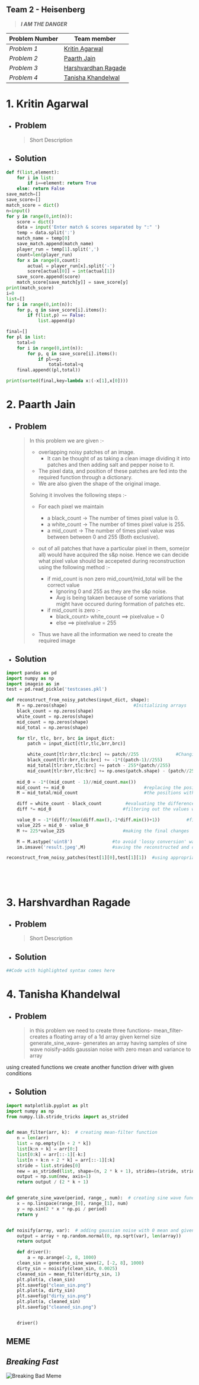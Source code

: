 
## Team 2 - Heisenberg
> ***I AM THE DANGER***

|Problem Number |Team member |
|--- |--- |
|_Problem 1_ |[Kritin Agarwal](https://github.com/kritin7) |
|_Problem 2_|[Paarth Jain](https://github.com/Paarth-Jain)|
|_Problem 3_ |[Harshvardhan Ragade](https://github.com/WareWolf2002) |
|_Problem 4_ |[Tanisha Khandelwal](https://github.com/tanisha605) |

# 1. Kritin Agarwal

* ## Problem
    > Short Description

* ## Solution

``` python
def f(list,element):
    for i in list:
        if i==element: return True
    else: return False
save_match=[]
save_score=[]
match_score = dict()
n=input()
for y in range(0,int(n)):
    score = dict()
    data = input('Enter match & scores separated by ":" ')
    temp = data.split(':')
    match_name = temp[0]
    save_match.append(match_name)
    player_run = temp[1].split(',')
    count=len(player_run)
    for x in range(0,count):
        actual = player_run[x].split('-')
        score[actual[0]] = int(actual[1])
    save_score.append(score)
    match_score[save_match[y]] = save_score[y]
print(match_score)
i=0
list=[]
for i in range(0,int(n)):
    for p, q in save_score[i].items():
        if f(list,p) == False:
            list.append(p)

final=[]
for pl in list:
    total=0
    for i in range(0,int(n)):
        for p, q in save_score[i].items():
            if pl==p:
                total=total+q
    final.append((pl,total))

print(sorted(final,key=lambda x:(-x[1],x[0])))

```

# 2. Paarth Jain
 
* ## Problem
  >In this problem we are given :-
  >
  > * overlapping noisy patches of an image.
  >     * It can be thought of as taking a clean image dividing it into patches and then adding salt and pepper noise to it. 
  > * The pixel data, and position of these patches are fed into the required function through a dictionary.
  > * We are also given the shape of the original image. 
  > 
  >Solving it involves the following steps :-
  > * For each pixel we maintain 
  >     * a black_count -> The number of times pixel value is 0.
  >     * a white_count -> The number of times pixel value is 255.
  >     * a mid_count -> The number of times pixel value was between between 0 and 255 (Both exclusive).
  >
  > * out of all patches that have a particular pixel in them, some(or all) would have acquired the s&p noise. Hence we can decide what pixel value should be accepeted during reconstruction using the following method :-
  >     * if mid_count is non zero mid_count/mid_total will be the correct value 
  >         * Ignoring 0 and 255 as they are the s&p noise.
  >         * Avg is being takaen because of some variations that might have occured during formation of patches etc.
  >     * if mid_count is zero :-
  >         * black_count> white_count ==> pixelvalue = 0
  >         * else ==> pixelvalue = 255
  > * Thus we have all the information we need to create the required image



* ## Solution
```python
import pandas as pd
import numpy as np
import imageio as im
test = pd.read_pickle('testcases.pkl')

def reconstruct_from_noisy_patches(input_dict, shape):
    M = np.zeros(shape)                         #Initializing arrays
    black_count = np.zeros(shape)
    white_count = np.zeros(shape)
    mid_count = np.zeros(shape) 
    mid_total = np.zeros(shape)

    for tlr, tlc, brr, brc in input_dict:
        patch = input_dict[(tlr,tlc,brr,brc)]

        white_count[tlr:brr,tlc:brc] += patch//255              #Changing counts using mathematical manipulation(because loops were not be used)(And loops would be really slow)
        black_count[tlr:brr,tlc:brc] += -1*((patch-1)//255)
        mid_total[tlr:brr,tlc:brc] += patch - 255*(patch//255)
        mid_count[tlr:brr,tlc:brc] += np.ones(patch.shape) - (patch//255 + -1*((input_dict[(tlr,tlc,brr,brc)]-1)//255))
    
    mid_0 = -1*((mid_count - 1)//mid_count.max())   
    mid_count += mid_0                              #replacing the positions with zero values with 1(so that mid_count/mid_total is defined)
    M = mid_total/mid_count                         #the positions with non zero mid_count values get their appropriate pixel value

    diff = white_count - black_count         #evaluating the difference matrix
    diff *= mid_0                           #filtering out the values where mid_count = 0

    value_0 = -1*(diff//(max(diff.max(),-1*diff.min())+1))          #filtering all the positions where black_count > white_count 
    value_225 = mid_0 - value_0
    M += 225*value_225                      #making the final changes 

    M = M.astype('uint8')               #to avoid 'lossy conversion' warning
    im.imsave('result.jpeg',M)          #saving the reconstructed and denoisified array into a .jpeg image file

reconstruct_from_noisy_patches(test[1][0],test[1][1])  #using appropriate indices to access the required arguments from the dictionary stored in testcases.pkl 






```
# 3. Harshvardhan Ragade

* ## Problem
  >Short Description

* ## Solution
```python
##Code with highlighted syntax comes here

```

# 4. Tanisha Khandelwal

* ## Problem
  >in this problem we need to create three functions-
mean_filter-creates a floating array of a 1d array given kernel size
generate_sine_wave- generates an array having samples of sine wave
noisify-adds gaussian noise with zero mean and variance to array
 
using created functions we create another function driver with given conditions

* ## Solution
```python
import matplotlib.pyplot as plt
import numpy as np
from numpy.lib.stride_tricks import as_strided


def mean_filter(arr, k):  # creating mean-filter function
    n = len(arr)
    list = np.empty([n + 2 * k])
    list[k:n + k] = arr[0:]
    list[0:k] = arr[::-1][-k:]
    list[n + k:n + 2 * k] = arr[::-1][:k]
    stride = list.strides[0]
    new = as_strided(list, shape=(n, 2 * k + 1), strides=(stride, stride))
    output = np.sum(new, axis=1)
    return output / (2 * k + 1)


def generate_sine_wave(period, range_, num):  # creating sine wave function
    x = np.linspace(range_[0], range_[1], num)
    y = np.sin(2 * x * np.pi / period)
    return y


def noisify(array, var):  # adding gaussian noise with 0 mean and given variance
    output = array + np.random.normal(0, np.sqrt(var), len(array))
    return output

    def driver():
        a = np.arange(-2, 8, 1000)
    clean_sin = generate_sine_wave(2, [-2, 8], 1000)
    dirty_sin = noisify(clean_sin, 0.0025)
    cleaned_sin = mean_filter(dirty_sin, 1)
    plt.plot(a, clean_sin)
    plt.savefig("clean_sin.png")
    plt.plot(a, dirty_sin)
    plt.savefig("dirty_sin.png")
    plt.plot(a, cleaned_sin)
    plt.savefig("cleaned_sin.png")


    driver()

```

## MEME
## *Breaking Fast*

![Breaking Bad Meme](https://pics.me.me/im-not-always-in-scenes-of-breaking-bad-but-when-53538255.png "Mom Where's My Breakfast")
